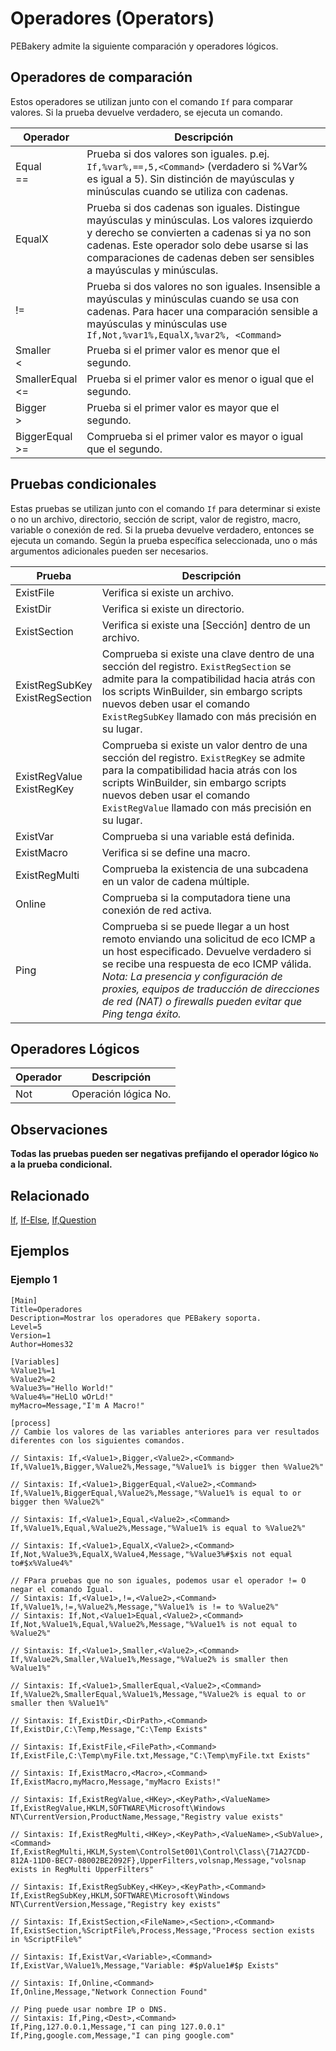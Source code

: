 # Operadores (Operators)

PEBakery admite la siguiente comparación y operadores lógicos.

## Operadores de comparación

Estos operadores se utilizan junto con el comando `If` para comparar valores. Si la prueba devuelve verdadero, se ejecuta un comando.

| Operador | Descripción |
| --- | --- |
| Equal<br/>== | Prueba si dos valores son iguales. p.ej. `If,%var%,==,5,<Command>` (verdadero si %Var% es igual a 5). Sin distinción de mayúsculas y minúsculas cuando se utiliza con cadenas. |
| EqualX | Prueba si dos cadenas son iguales. Distingue mayúsculas y minúsculas. Los valores izquierdo y derecho se convierten a cadenas si ya no son cadenas. Este operador solo debe usarse si las comparaciones de cadenas deben ser sensibles a mayúsculas y minúsculas. |
| != | Prueba si dos valores no son iguales. Insensible a mayúsculas y minúsculas cuando se usa con cadenas. Para hacer una comparación sensible a mayúsculas y minúsculas use `If,Not,%var1%,EqualX,%var2%, <Command>` |
| Smaller<br/>< | Prueba si el primer valor es menor que el segundo. |
| SmallerEqual<br/><= | Prueba si el primer valor es menor o igual que el segundo. |
| Bigger<br/>> | Prueba si el primer valor es mayor que el segundo. |
| BiggerEqual<br/>>= | Comprueba si el primer valor es mayor o igual que el segundo. |

## Pruebas condicionales

Estas pruebas se utilizan junto con el comando `If` para determinar si existe o no un archivo, directorio, sección de script, valor de registro, macro, variable o conexión de red. Si la prueba devuelve verdadero, entonces se ejecuta un comando. Según la prueba específica seleccionada, uno o más argumentos adicionales pueden ser necesarios.

| Prueba | Descripción |
| --- | --- |
| ExistFile | Verifica si existe un archivo. |
| ExistDir | Verifica si existe un directorio. |
| ExistSection | Verifica si existe una [Sección] dentro de un archivo. |
| ExistRegSubKey<br/>ExistRegSection | Comprueba si existe una clave dentro de una sección del registro. `ExistRegSection` se admite para la compatibilidad hacia atrás con los scripts WinBuilder, sin embargo scripts nuevos deben usar el comando` ExistRegSubKey` llamado con más precisión en su lugar. |
| ExistRegValue<br/>ExistRegKey | Comprueba si existe un valor dentro de una sección del registro. `ExistRegKey` se admite para la compatibilidad hacia atrás con los scripts WinBuilder, sin embargo scripts nuevos deben usar el comando` ExistRegValue` llamado con más precisión en su lugar. |
| ExistVar | Comprueba si una variable está definida. |
| ExistMacro | Verifica si se define una macro. |
| ExistRegMulti | Comprueba la existencia de una subcadena en un valor de cadena múltiple. |
| Online | Comprueba si la computadora tiene una conexión de red activa. |
| Ping | Comprueba si se puede llegar a un host remoto enviando una solicitud de eco ICMP a un host especificado. Devuelve verdadero si se recibe una respuesta de eco ICMP válida. *Nota: La presencia y configuración de proxies, equipos de traducción de direcciones de red (NAT) o firewalls pueden evitar que Ping tenga éxito.* |

## Operadores Lógicos

| Operador | Descripción |
| --- | --- |
| Not | Operación lógica No. |

## Observaciones

**Todas las pruebas pueden ser negativas prefijando el operador lógico `No` a la prueba condicional.**

## Relacionado

[If](./If.md), [If-Else](./If-Else.md), [If,Question](./If-Question.md)

## Ejemplos

### Ejemplo 1

```pebakery
[Main]
Title=Operadores
Description=Mostrar los operadores que PEBakery soporta.
Level=5
Version=1
Author=Homes32

[Variables]
%Value1%=1
%Value2%=2
%Value3%="Hello World!"
%Value4%="HeLlO wOrLd!"
myMacro=Message,"I'm A Macro!"

[process]
// Cambie los valores de las variables anteriores para ver resultados diferentes con los siguientes comandos.

// Sintaxis: If,<Value1>,Bigger,<Value2>,<Command>
If,%Value1%,Bigger,%Value2%,Message,"%Value1% is bigger then %Value2%"

// Sintaxis: If,<Value1>,BiggerEqual,<Value2>,<Command>
If,%Value1%,BiggerEqual,%Value2%,Message,"%Value1% is equal to or bigger then %Value2%"

// Sintaxis: If,<Value1>,Equal,<Value2>,<Command>
If,%Value1%,Equal,%Value2%,Message,"%Value1% is equal to %Value2%"

// Sintaxis: If,<Value1>,EqualX,<Value2>,<Command>
If,Not,%Value3%,EqualX,%Value4,Message,"%Value3%#$xis not equal to#$x%Value4%"

// FPara pruebas que no son iguales, podemos usar el operador != O negar el comando Igual.
// Sintaxis: If,<Value1>,!=,<Value2>,<Command>
If,%Value1%,!=,%Value2%,Message,"%Value1% is != to %Value2%"
// Sintaxis: If,Not,<Value1>Equal,<Value2>,<Command>
If,Not,%Value1%,Equal,%Value2%,Message,"%Value1% is not equal to %Value2%"

// Sintaxis: If,<Value1>,Smaller,<Value2>,<Command>
If,%Value2%,Smaller,%Value1%,Message,"%Value2% is smaller then %Value1%"

// Sintaxis: If,<Value1>,SmallerEqual,<Value2>,<Command>
If,%Value2%,SmallerEqual,%Value1%,Message,"%Value2% is equal to or smaller then %Value1%"

// Sintaxis: If,ExistDir,<DirPath>,<Command>
If,ExistDir,C:\Temp,Message,"C:\Temp Exists"

// Sintaxis: If,ExistFile,<FilePath>,<Command>
If,ExistFile,C:\Temp\myFile.txt,Message,"C:\Temp\myFile.txt Exists"

// Sintaxis: If,ExistMacro,<Macro>,<Command>
If,ExistMacro,myMacro,Message,"myMacro Exists!"

// Sintaxis: If,ExistRegValue,<HKey>,<KeyPath>,<ValueName>
If,ExistRegValue,HKLM,SOFTWARE\Microsoft\Windows NT\CurrentVersion,ProductName,Message,"Registry value exists"

// Sintaxis: If,ExistRegMulti,<HKey>,<KeyPath>,<ValueName>,<SubValue>,<Command>
If,ExistRegMulti,HKLM,System\ControlSet001\Control\Class\{71A27CDD-812A-11D0-BEC7-08002BE2092F},UpperFilters,volsnap,Message,"volsnap exists in RegMulti UpperFilters"

// Sintaxis: If,ExistRegSubKey,<HKey>,<KeyPath>,<Command>
If,ExistRegSubKey,HKLM,SOFTWARE\Microsoft\Windows NT\CurrentVersion,Message,"Registry key exists"

// Sintaxis: If,ExistSection,<FileName>,<Section>,<Command>
If,ExistSection,%ScriptFile%,Process,Message,"Process section exists in %ScriptFile%"

// Sintaxis: If,ExistVar,<Variable>,<Command>
If,ExistVar,%Value1%,Message,"Variable: #$pValue1#$p Exists"

// Sintaxis: If,Online,<Command>
If,Online,Message,"Network Connection Found"

// Ping puede usar nombre IP o DNS.
// Sintaxis: If,Ping,<Dest>,<Command>
If,Ping,127.0.0.1,Message,"I can ping 127.0.0.1"
If,Ping,google.com,Message,"I can ping google.com"
```
